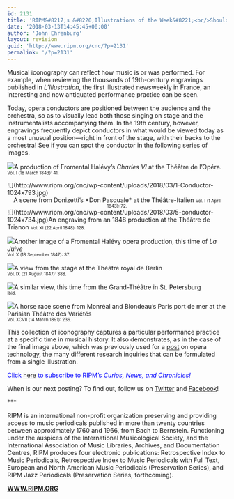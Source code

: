 ```yaml
---
id: 2131
title: 'RIPM&#8217;s &#8220;Illustrations of the Week&#8221;<br/>Should a Conductor Turn His Back <br/>to the Orchestra?<br/>Of Course Not! Really?'
date: '2018-03-13T14:45:45+00:00'
author: 'John Ehrenburg'
layout: revision
guid: 'http://www.ripm.org/cnc/?p=2131'
permalink: '/?p=2131'
---
```


Musical iconography can reflect how music is or was performed. For example, when reviewing the thousands of 19th-century engravings published in *L’Illustration*, the first illustrated newsweekly in France, an interesting and now antiquated performance practice can be seen.

Today, opera conductors are positioned between the audience and the orchestra, so as to visually lead both those singing on stage and the instrumentalists accompanying them. In the 19th century, however, engravings frequently depict conductors in what would be viewed today as a most unusual position—right in front of the stage, with their backs to the orchestra! See if you can spot the conductor in the following series of images.

![](http://www.ripm.org/cnc/wp-content/uploads/2018/03/2-conductor.jpg)A production of Fromental Halévy’s *Charles VI* at the Théâtre de l’Opéra.  
<span style="font-size: 70%;">Vol. I (18 March 1843): 41.</span>

<div>![](http://www.ripm.org/cnc/wp-content/uploads/2018/03/1-Conductor-1024x793.jpg)</div><div style="text-align: center;">A scene from Donizetti’s *Don Pasquale* at the Théâtre-Italien  
<span style="font-size: 70%;">Vol. I (1 April 1843): 72.</span></div>![](http://www.ripm.org/cnc/wp-content/uploads/2018/03/5-conductor-1024x734.jpg)An engraving from an 1848 production at the Théâtre de Trianon  
<span style="font-size: 70%;">Vol. XI (22 April 1848): 128.</span>

![](http://www.ripm.org/cnc/wp-content/uploads/2018/03/6-conductor.jpg)Another image of a Fromental Halévy opera production, this time of *La Juive*  
<span style="font-size: 70%;">Vol. X (18 September 1847): 37.</span>

![](http://www.ripm.org/cnc/wp-content/uploads/2018/03/7-conductor.jpg)A view from the stage at the Théâtre royal de Berlin  
<span style="font-size: 70%;">Vol. IX (21 August 1847): 388.</span>

![](http://www.ripm.org/cnc/wp-content/uploads/2018/03/8-conductor.jpg)A similar view, this time from the Grand-Théâtre in St. Petersburg  
<span style="font-size: 70%;">Ibid.</span>

![](http://www.ripm.org/cnc/wp-content/uploads/2018/01/1-horse-race-1024x694.jpg)A horse race scene from Monréal and Blondeau’s Paris port de mer at the Parisian Théâtre des Variétés  
<span style="font-size: 70%;">Vol. XCVII (14 March 1891): 236.</span>

This collection of iconography captures a particular performance practice at a specific time in musical history. It also demonstrates, as in the case of the final image above, which was previously used for a [post](http://www.ripm.org/cnc/?p=1485) on opera technology, the many different research inquiries that can be formulated from a single illustration.

<span style="color: #0000ff;">Click<span style="color: #ff0000;"> [here](http://ripm.org/?page=cncsubscribe) </span>to subscribe to RIPM’s *Curios, News, and Chronicles!* </span>

When is our next posting? To find out, follow us on [Twitter](https://twitter.com/RIPMCenter) and [Facebook](https://www.facebook.com/RIPMCenter/)!

\*\*\*

RIPM is an international non-profit organization preserving and providing access to music periodicals published in more than twenty countries between approximately 1760 and 1966, from Bach to Bernstein. Functioning under the auspices of the International Musicological Society, and the International Association of Music Libraries, Archives, and Documentation Centres, RIPM produces four electronic publications: Retrospective Index to Music Periodicals, Retrospective Index to Music Periodicals with Full Text, European and North American Music Periodicals (Preservation Series), and RIPM Jazz Periodicals (Preservation Series, forthcoming).

[**WWW.RIPM.ORG**](http://www.ripm.org/)
